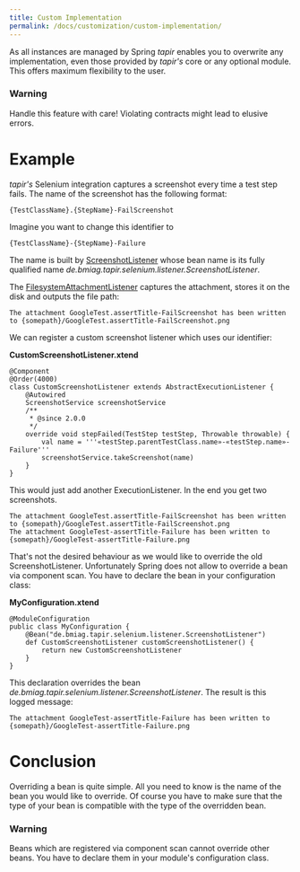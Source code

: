 ```yaml
---
title: Custom Implementation
permalink: /docs/customization/custom-implementation/
---
```


As all instances are managed by Spring <i>tapir</i> enables you to overwrite
any implementation, even those provided by <i>tapir's</i> core or any optional
module. This offers maximum flexibility to the user.

<div class="panel panel-warning">
  <div class="panel-heading">
    <h3 class="panel-title"><span class="fa fa-warning"></span> Warning</h3>
  </div>
  <div class="panel-body">
  Handle this feature with care! Violating contracts might lead to elusive
  errors.
  </div>
</div>

# Example

<i>tapir's</i> Selenium integration captures a screenshot every time a test
step fails. The name of the screenshot has the following format: 

    {TestClassName}.{StepName}-FailScreenshot

Imagine you want to change this identifier to

    {TestClassName}-{StepName}-Failure

The name is built by [ScreenshotListener](https://psbm-mvnrepo-p.intranet.kiel.bmiag.de/tapir/latest/apidocs/de/bmiag/tapir/selenium/listener/ScreenshotListener.html)
whose bean name is its fully qualified name *de.bmiag.tapir.selenium.listener.ScreenshotListener*.

The [FilesystemAttachmentListener](https://psbm-mvnrepo-p.intranet.kiel.bmiag.de/tapir/latest/apidocs/de/bmiag/tapir/execution/attachment/FilesystemAttachmentListener.html) captures the attachment, stores it on the disk and outputs the file path:

    The attachment GoogleTest.assertTitle-FailScreenshot has been written to {somepath}/GoogleTest.assertTitle-FailScreenshot.png

We can register a custom screenshot listener which uses our identifier:

**CustomScreenshotListener.xtend**

``` xtend
@Component
@Order(4000)
class CustomScreenshotListener extends AbstractExecutionListener {
    @Autowired
    ScreenshotService screenshotService
    /**
     * @since 2.0.0
     */
    override void stepFailed(TestStep testStep, Throwable throwable) {
        val name = '''«testStep.parentTestClass.name»-«testStep.name»-Failure'''
        screenshotService.takeScreenshot(name)
    }
}
```

This would just add another ExecutionListener. In the end you get two
screenshots. 

    The attachment GoogleTest.assertTitle-FailScreenshot has been written to {somepath}/GoogleTest.assertTitle-FailScreenshot.png
    The attachment GoogleTest-assertTitle-Failure has been written to {somepath}/GoogleTest-assertTitle-Failure.png

That's not the desired behaviour as we would like to override the old
ScreenshotListener. Unfortunately Spring does not allow to override a
bean via component scan. You have to declare the bean in your
configuration class:

**MyConfiguration.xtend**

``` xtend
@ModuleConfiguration
public class MyConfiguration {
    @Bean("de.bmiag.tapir.selenium.listener.ScreenshotListener")
    def CustomScreenshotListener customScreenshotListener() {
        return new CustomScreenshotListener
    }
}
```

This declaration overrides the bean
*de.bmiag.tapir.selenium.listener.ScreenshotListener*. The result is
this logged message:

    The attachment GoogleTest-assertTitle-Failure has been written to {somepath}/GoogleTest-assertTitle-Failure.png

# Conclusion

Overriding a bean is quite simple. All you need to know is the name of the bean you would like to override. Of course you have to make sure that the type of your bean is compatible with the type of the overridden bean.

<div class="panel panel-warning">
  <div class="panel-heading">
    <h3 class="panel-title"><span class="fa fa-warning"></span> Warning</h3>
  </div>
  <div class="panel-body">
  Beans which are registered via component scan cannot override other beans. You have to declare them in your module's configuration class.
  </div>
</div>
